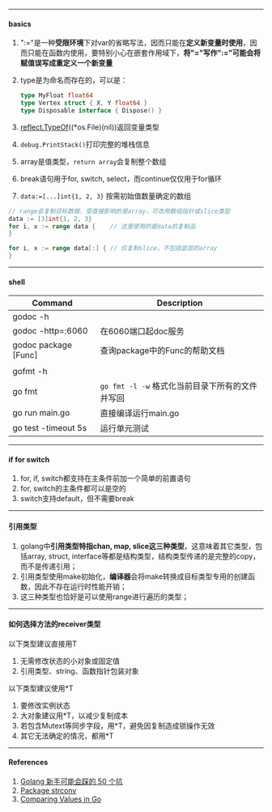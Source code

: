 



----

#### basics

1. ":="是一种**受限环境**下对var的省略写法，因而只能在**定义新变量时使用**，因而只能在函数内使用，要特别小心在嵌套作用域下，**将"="写作":="可能会将赋值误写成重定义一个新变量**

2. type是为命名而存在的，可以是：

   ```go
   type MyFloat float64
   type Vertex struct { X, Y float64 }
   type Disposable interface { Dispose() }
   ```

3. [reflect.TypeOf](https://golang.org/pkg/reflect/#TypeOf)((*os.File)(nil))返回变量类型

4. `debug.PrintStack()`打印完整的堆栈信息

5. array是值类型，`return array`会复制整个数组

6. break语句用于for, switch, select，而continue仅仅用于for循环

7. `data:=[...]int{1, 2, 3}` 按需初始值数量确定的数组



```go
// range会复制目标数据，受直接影响的是array，可改用数组指针或slice类型
data := [3]int{1, 2, 3}
for i, x := range data {    // 这里使用的是data的复制品
}

for i, x := range data[:] { // 仅复制slice，不包括底层的array
}
```



----

#### shell

| Command              | Description                                     |
| -------------------- | ----------------------------------------------- |
| godoc -h             |                                                 |
| godoc -http=:6060    | 在6060端口起doc服务                             |
| godoc package [Func] | 查询package中的Func的帮助文档                   |
|                      |                                                 |
| gofmt -h             |                                                 |
| go fmt               | `go fmt -l -w` 格式化当前目录下所有的文件并写回 |
| go run main.go       | 直接编译运行main.go                             |
| go test -timeout 5s  | 运行单元测试                                    |



---

#### if for switch

1. for, if, switch都支持在主条件前加一个简单的前置语句
2. for, switch的主条件都可以是空的
3. switch支持default，但不需要break



------

#### 引用类型

1. golang中**引用类型特指chan, map, slice这三种类型**，这意味着其它类型，包括array, struct, interface等都是结构类型，结构类型传递的是完整的copy，而不是传递引用；
2. 引用类型使用make初始化，**编译器**会将make转换成目标类型专用的创建函数，因此不存在运行时性能开销；
3. 这三种类型也恰好是可以使用range进行遍历的类型；



----

#### 如何选择方法的receiver类型

以下类型建议直接用T

1. 无需修改状态的小对象或固定值
2. 引用类型、string、函数指针包装对象



以下类型建议使用*T

1. 要修改实例状态
2. 大对象建议用*T，以减少复制成本
3. 若包含Mutext等同步字段，用*T，避免因复制造成锁操作无效
4. 其它无法确定的情况，都用*T



----

#### References

1. [Golang 新手可能会踩的 50 个坑](https://segmentfault.com/a/1190000013739000)
2. [Package strconv](https://golang.org/pkg/strconv/)
3. [Comparing Values in Go](https://medium.com/learning-the-go-programming-language/comparing-values-in-go-8f7b002e767a)